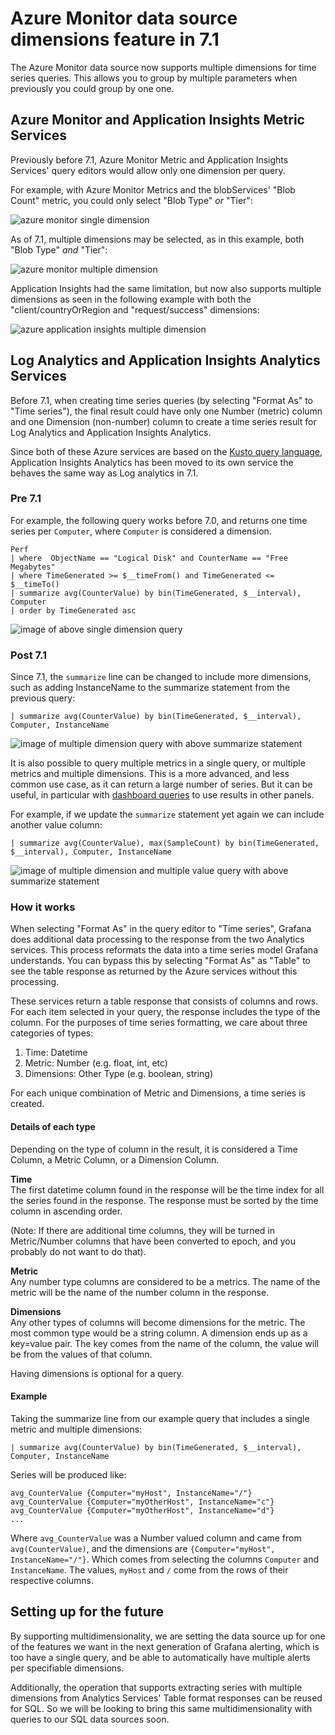 # Azure Monitor data source dimensions feature in 7.1

The Azure Monitor data source now supports multiple dimensions for time series queries. This allows you to group by multiple parameters when previously you could group by one one.

## Azure Monitor and Application Insights Metric Services

Previously before 7.1, Azure Monitor Metric and Application Insights Services' query editors would allow only one dimension per query.

For example, with Azure Monitor Metrics and the blobServices' "Blob Count" metric, you could only select "Blob Type" _or_ "Tier":

![azure monitor single dimension](azure_mon_single_dim.png)

As of 7.1, multiple dimensions may be selected, as in this example, both "Blob Type" _and_ "Tier":

![azure monitor multiple dimension](azure_mon_multi_dim.png)

Application Insights had the same limitation, but now also supports multiple dimensions as seen in the following example with both the "client/countryOrRegion and "request/success" dimensions:

![azure application insights multiple dimension](azure_ai_multi_dim.png)

## Log Analytics and Application Insights Analytics Services

Before 7.1, when creating time series queries (by selecting "Format As" to "Time series"), the final result could have only one Number (metric) column and one Dimension (non-number) column to create a time series result for Log Analytics and Application Insights Analytics.

Since both of these Azure services are based on the [Kusto query language](https://docs.microsoft.com/en-us/azure/data-explorer/kusto/query/), Application Insights Analytics has been moved to its own service the behaves the same way as Log analytics in 7.1.

### Pre 7.1

For example, the following query works before 7.0, and returns one time series per `Computer`, where `Computer` is considered a dimension.

```kusto
Perf
| where  ObjectName == "Logical Disk" and CounterName == "Free Megabytes"
| where TimeGenerated >= $__timeFrom() and TimeGenerated <= $__timeTo()
| summarize avg(CounterValue) by bin(TimeGenerated, $__interval), Computer
| order by TimeGenerated asc
```

![image of above single dimension query](azure_log_single_dim.png)

### Post 7.1

Since 7.1, the `summarize` line can be changed to include more dimensions, such as adding InstanceName to the summarize statement from the previous query:

```kusto
| summarize avg(CounterValue) by bin(TimeGenerated, $__interval), Computer, InstanceName
```

![image of multiple dimension query with above summarize statement](azure_log_multi_dim.png)

It is also possible to query multiple metrics in a single query, or multiple metrics and multiple dimensions. This is a more advanced, and less common use case, as it can return a large number of series. But it can be useful, in particular with [dashboard queries](https://grafana.com/docs/grafana/latest/panels/queries/#data-source-selector) to use results in other panels.

For example, if we update the `summarize` statement yet again we can include another value column:

```kusto
| summarize avg(CounterValue), max(SampleCount) by bin(TimeGenerated, $__interval), Computer, InstanceName
```

![image of multiple dimension and multiple value query with above summarize statement](azure_log_multi_dim_multi_val.png)

### How it works

When selecting "Format As" in the query editor to "Time series", Grafana does additional data processing to the response from the two Analytics services. This process reformats the data into a time series model Grafana understands. You can bypass this by selecting "Format As" as "Table" to see the table response as returned by the Azure services without this processing.

These services return a table response that consists of columns and rows. For each item selected in your query, the response includes the type of the column. For the purposes of time series formatting, we care about three categories of types:

 1. Time: Datetime
 2. Metric: Number (e.g. float, int, etc)
 3. Dimensions: Other Type (e.g. boolean, string)

For each unique combination of Metric and Dimensions, a time series is created.

#### Details of each type

Depending on the type of column in the result, it is considered a Time Column, a Metric Column, or a Dimension Column.

**Time**  
The first datetime column found in the response will be the time index for all the series found in the response. The response must be sorted by the time column in ascending order.

(Note: If there are additional time columns, they will be turned in Metric/Number columns that have been converted to epoch, and you probably do not want to do that).

**Metric**  
Any number type columns are considered to be a metrics. The name of the metric will be the name of the number column in the response.

**Dimensions**  
Any other types of columns will become dimensions for the metric. The most common type would be a string column. A dimension ends up as a key=value pair. The key comes from the name of the column, the value will be from the values of that column.

Having dimensions is optional for a query.

#### Example

Taking the summarize line from our example query that includes a single metric and multiple dimensions:

```kusto
| summarize avg(CounterValue) by bin(TimeGenerated, $__interval), Computer, InstanceName
```

Series will be produced like:

```text
avg_CounterValue {Computer="myHost", InstanceName="/"}
avg_CounterValue {Computer="myOtherHost", InstanceName="c"}
avg_CounterValue {Computer="myOtherHost", InstanceName="d"}
...
```

Where `avg_CounterValue` was a Number valued column and came from `avg(CounterValue)`, and the dimensions are `{Computer="myHost", InstanceName="/"}`. Which comes from selecting the columns `Computer` and `InstanceName`. The values, `myHost` and `/` come from the rows of their respective columns.

## Setting up for the future

By supporting multidimensionality, we are setting the data source up for one of the features we want in the next generation of Grafana alerting, which is too have a single query, and be able to automatically have multiple alerts per specifiable dimensions.

Additionally, the operation that supports extracting series with multiple dimensions from Analytics Services' Table format responses can be reused for SQL. So we will be looking to bring this same multidimensionality with queries to our SQL data sources soon.
